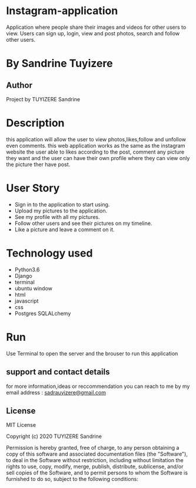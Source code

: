 # Instagram-application

Application  where people share their images and videos for other users to view. Users can sign up, login, view and post photos, search and follow other users.

# By Sandrine Tuyizere

## Author
Project by TUYIZERE Sandrine

# Description

this application will allow the user to view photos,likes,follow and unfollow even comments. this web application works as the same as the instagram website the user able to likes according to the post, comment any picture they want and the user can have their own profile where they can view only the picture ther have post.

# User Story

* Sign in to the application to start using.
* Upload my pictures to the application.
* See my profile with all my pictures.
* Follow other users and see their pictures on my timeline.
* Like a picture and leave a comment on it.

# Technology used
* Python3.6
* Django
* terminal
* ubuntu window
* html
* javascript
* css
* Postgres SQLALchemy

# Run

Use Terminal to open the server and the brouser to run this application

## support and contact details

for more information,ideas or reccommendation you can reach to me by my email address : sadrauyizere@gmail.com

## License
MIT License

Copyright (c) 2020 TUYIZERE Sandrine

Permission is hereby granted, free of charge, to any person obtaining a copy of this software and associated documentation files (the "Software"), to deal in the Software without restriction, including without limitation the rights to use, copy, modify, merge, publish, distribute, sublicense, and/or sell copies of the Software, and to permit persons to whom the Software is furnished to do so, subject to the following conditions:
